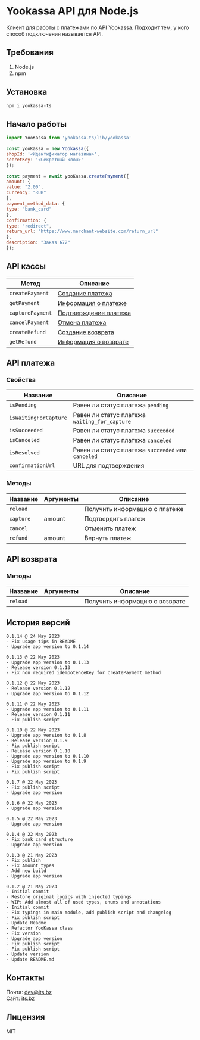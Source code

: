 # Yookassa API для Node.js

Клиент для работы с платежами по API Yookassa. Подходит тем, у кого способ подключения называется API.

## Требования

1. Node.js
2. npm

## Установка

```sh
npm i yookassa-ts
```

## Начало работы

```js
import YooKassa from 'yookassa-ts/lib/yookassa'

const yooKassa = new Yookassa({
shopId: '<Идентификатор магазина>',
secretKey: '<Секретный ключ>'
});

const payment = await yooKassa.createPayment({
amount: {
value: "2.00",
currency: "RUB"
},
payment_method_data: {
type: "bank_card"
},
confirmation: {
type: "redirect",
return_url: "https://www.merchant-website.com/return_url"
},
description: "Заказ №72"
});
```

## API кассы

| Метод            | Описание                                                                    |
| ---              | ---                                                                         |
| `createPayment`  | [Создание платежа](https://yookassa.ru/developers/api#create_payment)       |
| `getPayment`     | [Информация о платеже](https://yookassa.ru/developers/api#get_payment)      |
| `capturePayment` | [Подтверждение платежа](https://yookassa.ru/developers/api#capture_payment) |
| `cancelPayment`  | [Отмена платежа](https://yookassa.ru/developers/api#cancel_payment)         |
| `createRefund`   | [Создание возврата](https://yookassa.ru/developers/api#create_refund)       |
| `getRefund`      | [Информация о возврате](https://yookassa.ru/developers/api#get_refund)      |

## API платежа

### Свойства

| Название              | Описание                                           |
| ---                   | ---                                                |
| `isPending`           | Равен ли статус платежа `pending`                  |
| `isWaitingForCapture` | Равен ли статус платежа `waiting_for_capture`      |
| `isSucceeded`         | Равен ли статус платежа `succeeded`                |
| `isCanceled`          | Равен ли статус платежа `canceled`                 |
| `isResolved`          | Равен ли статус платежа `succeeded` или `canceled` |
| `confirmationUrl`     | URL для подтверждения                              |

### Методы

| Название  | Аргументы | Описание                      |
| ---       | ---       | ---                           |
| `reload`  |           | Получить информацию о платеже |
| `capture` | amount    | Подтвердить платеж            |
| `cancel`  |           | Отменить платеж               |
| `refund`  | amount    | Вернуть платеж                |

## API возврата

### Методы

| Название  | Аргументы | Описание                       |
| ---       | ---       | ---                            |
| `reload`  |           | Получить информацию о возврате |

## История версий
```
0.1.14 @ 24 May 2023  
- Fix usage tips in README  
- Upgrade app version to 0.1.14

0.1.13 @ 22 May 2023  
- Upgrade app version to 0.1.13  
- Release version 0.1.13  
- Fix non required idempotenceKey for createPayment method

0.1.12 @ 22 May 2023  
- Release version 0.1.12  
- Upgrade app version to 0.1.12

0.1.11 @ 22 May 2023  
- Upgrade app version to 0.1.11  
- Release version 0.1.11  
- Fix publish script

0.1.10 @ 22 May 2023  
- Upgrade app version to 0.1.8  
- Release version 0.1.9  
- Fix publish script  
- Release version 0.1.10  
- Upgrade app version to 0.1.10  
- Upgrade app version to 0.1.9  
- Fix publish script  
- Fix publish script

0.1.7 @ 22 May 2023  
- Fix publish script  
- Upgrade app version

0.1.6 @ 22 May 2023  
- Upgrade app version

0.1.5 @ 22 May 2023  
- Upgrade app version

0.1.4 @ 22 May 2023  
- Fix bank_card structure  
- Upgrade app version

0.1.3 @ 21 May 2023  
- Fix publish  
- Fix Amount types  
- Add new build  
- Upgrade app version

0.1.2 @ 21 May 2023  
- Initial commit  
- Restore original logics with injected typings  
- WIP: Add almost all of used types, enums and annotations  
- Initial commit  
- Fix typings in main module, add publish script and changelog  
- Fix publish script  
- Update Readme  
- Refactor YooKassa class  
- Fix version  
- Upgrade app version  
- Fix publish script  
- Fix publish script  
- Update version  
- Update README.md

```

## Контакты

Почта: [dev@its.bz](mailto:dev@its.bz)\
Сайт: [its.bz](https://its.bz)

## Лицензия

MIT
